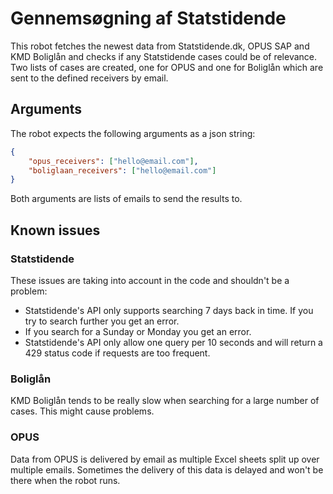 # Gennemsøgning af Statstidende

This robot fetches the newest data from Statstidende.dk, OPUS SAP and KMD Boliglån and checks if any Statstidende cases could be of relevance. Two lists of cases are created, one for OPUS and one for Boliglån which are sent to the defined receivers by email.

## Arguments

The robot expects the following arguments as a json string:

```json
{
    "opus_receivers": ["hello@email.com"],
    "boliglaan_receivers": ["hello@email.com"]
}
```

Both arguments are lists of emails to send the results to.

## Known issues

### Statstidende

These issues are taking into account in the code and shouldn't be a problem:

- Statstidende's API only supports searching 7 days back in time. If you try to search further you get an error.
- If you search for a Sunday or Monday you get an error.
- Statstidende's API only allow one query per 10 seconds and will return a 429 status code if requests are too frequent.

### Boliglån

KMD Boliglån tends to be really slow when searching for a large number of cases. This might cause problems.

### OPUS

Data from OPUS is delivered by email as multiple Excel sheets split up over multiple emails. Sometimes the delivery of this
data is delayed and won't be there when the robot runs.